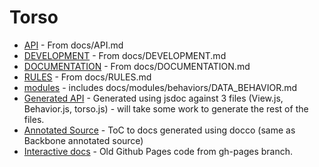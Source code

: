 # Torso

* [API](API.md) - From docs/API.md
* [DEVELOPMENT](DEVELOPMENT.md) - From docs/DEVELOPMENT.md
* [DOCUMENTATION](DOCUMENTATION.md) - From docs/DOCUMENTATION.md
* [RULES](RULES.md) - From docs/RULES.md
* [modules](modules) - includes docs/modules/behaviors/DATA_BEHAVIOR.md
* [Generated API](api) - Generated using jsdoc against 3 files (View.js, Behavior.js, torso.js) - will take some work to generate the rest of the files.
* [Annotated Source](ANNOTATED.md) - ToC to docs generated using docco (same as Backbone annotated source)
* [Interactive docs](interactive) - Old Github Pages code from gh-pages branch.